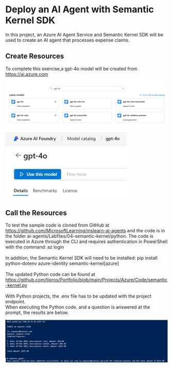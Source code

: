 # Deploy an AI Agent with Semantic Kernel SDK

In this project, an Azure AI Agent Service and Semantic Kernel SDK will be used to create an AI agent that processes expense claims.
 </br>

## Create Resources
To complete this exercise,a gpt-4o model will be created from https://ai.azure.com
<p><img src="https://github.com/tipros/Portfolio/blob/main/Projects/Azure/Images/Agent/agent-semkernel-seachmodel.png"/></p>
<p><img src="https://github.com/tipros/Portfolio/blob/main/Projects/Azure/Images/Agent/agent-semkernel-usethismodel.png"/></p>


## Call the Resources
To test  the sample code is cloned from GitHub at https://github.com/MicrosoftLearning/mslearn-ai-agents
and the code is in the folder ai-agents/Labfiles/04-semantic-kernel/python. The code is executed in Azure through the CLI and requires authentication in PowerShell with the command: az login 
</br></br>
In addition, the Semantic Kernel SDK will need to be installed: pip install python-dotenv azure-identity semantic-kernel[azure]
</br></br>
The updated Python code can be found at https://github.com/tipros/Portfolio/blob/main/Projects/Azure/Code/semantic-kernel.py
</br></br>
With Python projects, the .env file has to be updated with the project endpoint.
</br>
When executing the Python code, and a question is answered at the prompt, the results are below.
<p><img src="https://github.com/tipros/Portfolio/blob/main/Projects/Azure/Images/Agent/agent-semkernel-prompt.png"/></p>
